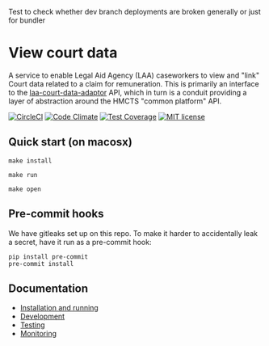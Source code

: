 Test to check whether dev branch deployments are broken generally or just for bundler
# View court data

A service to enable Legal Aid Agency (LAA) caseworkers to view and "link" Court data related to a claim for remuneration. This is primarily an interface to the [laa-court-data-adaptor](https://github.com/ministryofjustice/laa-court-data-adaptor) API, which in turn is a conduit providing a layer of abstraction around the HMCTS "common platform" API.

[![CircleCI](https://circleci.com/gh/ministryofjustice/laa-court-data-ui.svg?style=svg)](https://circleci.com/gh/ministryofjustice/laa-court-data-ui)
[![Code Climate](https://codeclimate.com/github/ministryofjustice/laa-court-data-ui/badges/gpa.svg)](https://codeclimate.com/github/ministryofjustice/laa-court-data-ui)
[![Test Coverage](https://codeclimate.com/github/ministryofjustice/laa-court-data-ui/badges/coverage.svg)](https://codeclimate.com/github/ministryofjustice/laa-court-data-ui/coverage)
[![MIT license](https://img.shields.io/badge/License-MIT-blue.svg)](LICENSE)

## Quick start (on macosx)
```
make install

make run

make open
```

## Pre-commit hooks
We have gitleaks set up on this repo. To make it harder to accidentally leak a secret, have it run as a pre-commit hook:
```
pip install pre-commit
pre-commit install
```

## Documentation

* [Installation and running](docs/installation.md)
* [Development](docs/development.md)
* [Testing](docs/testing.md)
* [Monitoring](docs/monitoring.md)
